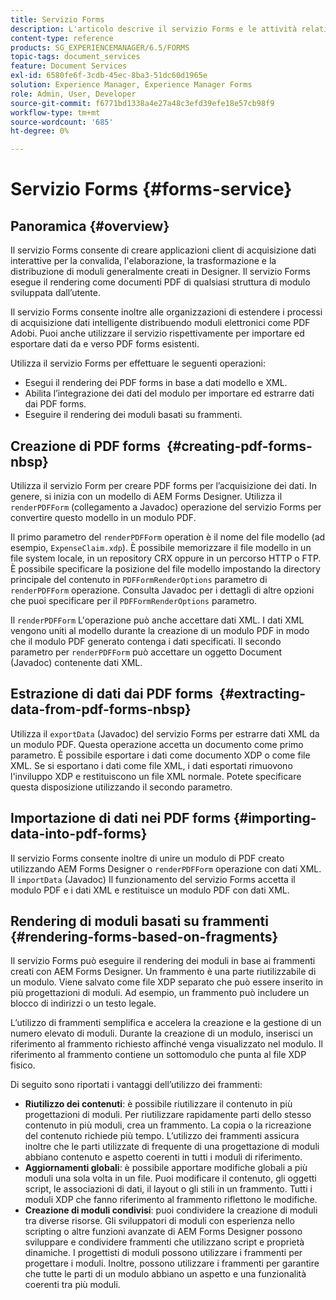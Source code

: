 ```yaml
---
title: Servizio Forms
description: L'articolo descrive il servizio Forms e le attività relative ai moduli che è possibile eseguire con il servizio Forms.
content-type: reference
products: SG_EXPERIENCEMANAGER/6.5/FORMS
topic-tags: document_services
feature: Document Services
exl-id: 6580fe6f-3cdb-45ec-8ba3-51dc60d1965e
solution: Experience Manager, Experience Manager Forms
role: Admin, User, Developer
source-git-commit: f6771bd1338a4e27a48c3efd39efe18e57cb98f9
workflow-type: tm+mt
source-wordcount: '685'
ht-degree: 0%

---
```


# Servizio Forms {#forms-service}

## Panoramica {#overview}

Il servizio Forms consente di creare applicazioni client di acquisizione dati interattive per la convalida, l&#39;elaborazione, la trasformazione e la distribuzione di moduli generalmente creati in Designer. Il servizio Forms esegue il rendering come documenti PDF di qualsiasi struttura di modulo sviluppata dall’utente.

Il servizio Forms consente inoltre alle organizzazioni di estendere i processi di acquisizione dati intelligente distribuendo moduli elettronici come PDF Adobi. Puoi anche utilizzare il servizio rispettivamente per importare ed esportare dati da e verso PDF forms esistenti.

Utilizza il servizio Forms per effettuare le seguenti operazioni:

* Esegui il rendering dei PDF forms in base a dati modello e XML.
* Abilita l’integrazione dei dati del modulo per importare ed estrarre dati dai PDF forms.
* Eseguire il rendering dei moduli basati su frammenti.

## Creazione di PDF forms  {#creating-pdf-forms-nbsp}

Utilizza il servizio Form per creare PDF forms per l’acquisizione dei dati. In genere, si inizia con un modello di AEM Forms Designer. Utilizza il `renderPDFForm` (collegamento a Javadoc) operazione del servizio Forms per convertire questo modello in un modulo PDF.

Il primo parametro del `renderPDFForm` operation è il nome del file modello (ad esempio, `ExpenseClaim.xdp`). È possibile memorizzare il file modello in un file system locale, in un repository CRX oppure in un percorso HTTP o FTP. È possibile specificare la posizione del file modello impostando la directory principale del contenuto in `PDFFormRenderOptions` parametro di `renderPDFForm` operazione. Consulta Javadoc per i dettagli di altre opzioni che puoi specificare per il `PDFFormRenderOptions` parametro.

Il `renderPDFForm` L&#39;operazione può anche accettare dati XML. I dati XML vengono uniti al modello durante la creazione di un modulo PDF in modo che il modulo PDF generato contenga i dati specificati. Il secondo parametro per `renderPDFForm` può accettare un oggetto Document (Javadoc) contenente dati XML.

## Estrazione di dati dai PDF forms  {#extracting-data-from-pdf-forms-nbsp}

Utilizza il `exportData` (Javadoc) del servizio Forms per estrarre dati XML da un modulo PDF. Questa operazione accetta un documento come primo parametro. È possibile esportare i dati come documento XDP o come file XML. Se si esportano i dati come file XML, i dati esportati rimuovono l&#39;inviluppo XDP e restituiscono un file XML normale. Potete specificare questa disposizione utilizzando il secondo parametro.

## Importazione di dati nei PDF forms {#importing-data-into-pdf-forms}

Il servizio Forms consente inoltre di unire un modulo di PDF creato utilizzando AEM Forms Designer o `renderPDFForm` operazione con dati XML. Il `importData` (Javadoc) Il funzionamento del servizio Forms accetta il modulo PDF e i dati XML e restituisce un modulo PDF con dati XML.

## Rendering di moduli basati su frammenti {#rendering-forms-based-on-fragments}

Il servizio Forms può eseguire il rendering dei moduli in base ai frammenti creati con AEM Forms Designer. Un frammento è una parte riutilizzabile di un modulo. Viene salvato come file XDP separato che può essere inserito in più progettazioni di moduli. Ad esempio, un frammento può includere un blocco di indirizzi o un testo legale.

L’utilizzo di frammenti semplifica e accelera la creazione e la gestione di un numero elevato di moduli. Durante la creazione di un modulo, inserisci un riferimento al frammento richiesto affinché venga visualizzato nel modulo. Il riferimento al frammento contiene un sottomodulo che punta al file XDP fisico.

Di seguito sono riportati i vantaggi dell’utilizzo dei frammenti:

* **Riutilizzo dei contenuti**: è possibile riutilizzare il contenuto in più progettazioni di moduli. Per riutilizzare rapidamente parti dello stesso contenuto in più moduli, crea un frammento. La copia o la ricreazione del contenuto richiede più tempo. L’utilizzo dei frammenti assicura inoltre che le parti utilizzate di frequente di una progettazione di moduli abbiano contenuto e aspetto coerenti in tutti i moduli di riferimento.
* **Aggiornamenti globali**: è possibile apportare modifiche globali a più moduli una sola volta in un file. Puoi modificare il contenuto, gli oggetti script, le associazioni di dati, il layout o gli stili in un frammento. Tutti i moduli XDP che fanno riferimento al frammento riflettono le modifiche.
* **Creazione di moduli condivisi**: puoi condividere la creazione di moduli tra diverse risorse. Gli sviluppatori di moduli con esperienza nello scripting o altre funzioni avanzate di AEM Forms Designer possono sviluppare e condividere frammenti che utilizzano script e proprietà dinamiche. I progettisti di moduli possono utilizzare i frammenti per progettare i moduli. Inoltre, possono utilizzare i frammenti per garantire che tutte le parti di un modulo abbiano un aspetto e una funzionalità coerenti tra più moduli.
